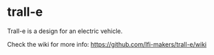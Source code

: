 # trall-e

Trall-e is a design for an electric vehicle.

Check the wiki for more info:
https://github.com/Ifi-makers/trall-e/wiki
